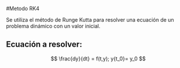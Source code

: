 #Metodo RK4

Se utiliza el método de Runge Kutta para resolver una ecuación de un problema dinámico con un valor inicial. 

## Ecuación a resolver: 

$$
\frac{dy}{dt} = f(t,y); y{t_0}= y_0
$$ 
